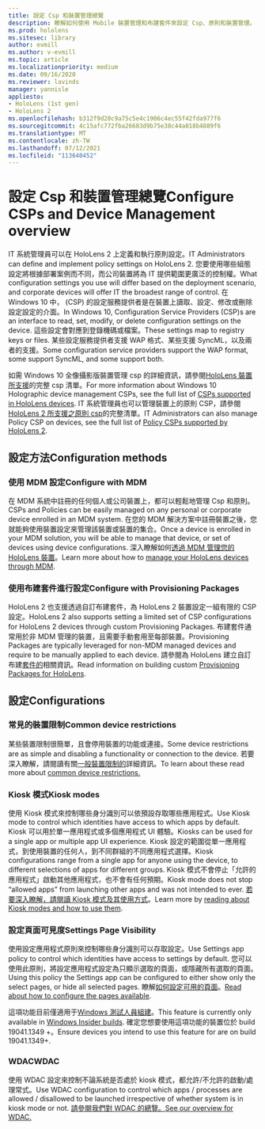 ```yaml
---
title: 設定 Csp 和裝置管理總覽
description: 瞭解如何使用 Mobile 裝置管理和布建套件來設定 Csp、原則和裝置管理。
ms.prod: hololens
ms.sitesec: library
author: evmill
ms.author: v-evmill
ms.topic: article
ms.localizationpriority: medium
ms.date: 09/16/2020
ms.reviewer: lavinds
manager: yannisle
appliesto:
- HoloLens (1st gen)
- HoloLens 2
ms.openlocfilehash: b312f9d20c9a75c5e4c1906c4ec55f42fda977f6
ms.sourcegitcommit: 4c15afc772fba26683d9b75e38c44a018b4889f6
ms.translationtype: MT
ms.contentlocale: zh-TW
ms.lasthandoff: 07/12/2021
ms.locfileid: "113640452"
---
```

# <a name="configure-csps-and-device-management-overview"></a><span data-ttu-id="9ba03-103">設定 Csp 和裝置管理總覽</span><span class="sxs-lookup"><span data-stu-id="9ba03-103">Configure CSPs and Device Management overview</span></span>

<span data-ttu-id="9ba03-104">IT 系統管理員可以在 HoloLens 2 上定義和執行原則設定。</span><span class="sxs-lookup"><span data-stu-id="9ba03-104">IT Administrators can define and implement policy settings on HoloLens 2.</span></span> <span data-ttu-id="9ba03-105">您要使用哪些組態設定將根據部署案例而不同，而公司裝置將為 IT 提供範圍更廣泛的控制權。</span><span class="sxs-lookup"><span data-stu-id="9ba03-105">What configuration settings you use will differ based on the deployment scenario, and corporate devices will offer IT the broadest range of control.</span></span> <span data-ttu-id="9ba03-106">在 Windows 10 中， (CSP) 的設定服務提供者是在裝置上讀取、設定、修改或刪除設定設定的介面。</span><span class="sxs-lookup"><span data-stu-id="9ba03-106">In Windows 10, Configuration Service Providers (CSP)s are an interface to read, set, modify, or delete configuration settings on the device.</span></span> <span data-ttu-id="9ba03-107">這些設定會對應到登錄機碼或檔案。</span><span class="sxs-lookup"><span data-stu-id="9ba03-107">These settings map to registry keys or files.</span></span> <span data-ttu-id="9ba03-108">某些設定服務提供者支援 WAP 格式、某些支援 SyncML，以及兩者的支援。</span><span class="sxs-lookup"><span data-stu-id="9ba03-108">Some configuration service providers support the WAP format, some support SyncML, and some support both.</span></span>

<span data-ttu-id="9ba03-109">如需 Windows 10 全像攝影版裝置管理 csp 的詳細資訊，請參閱[HoloLens 裝置所支援](/windows/client-management/mdm/configuration-service-provider-reference#hololens)的完整 csp 清單。</span><span class="sxs-lookup"><span data-stu-id="9ba03-109">For more information about Windows 10 Holographic device management CSPs, see the full list of [CSPs supported in HoloLens devices](/windows/client-management/mdm/configuration-service-provider-reference#hololens).</span></span>
<span data-ttu-id="9ba03-110">IT 系統管理員也可以管理裝置上的原則 CSP，請參閱[HoloLens 2 所支援之原則 csp](/windows/client-management/mdm/policy-csps-supported-by-hololens2)的完整清單。</span><span class="sxs-lookup"><span data-stu-id="9ba03-110">IT Administrators can also manage Policy CSP on devices, see the full list of [Policy CSPs supported by HoloLens 2](/windows/client-management/mdm/policy-csps-supported-by-hololens2).</span></span>

## <a name="configuration-methods"></a><span data-ttu-id="9ba03-111">設定方法</span><span class="sxs-lookup"><span data-stu-id="9ba03-111">Configuration methods</span></span>

### <a name="configure-with-mdm"></a><span data-ttu-id="9ba03-112">使用 MDM 設定</span><span class="sxs-lookup"><span data-stu-id="9ba03-112">Configure with MDM</span></span>

<span data-ttu-id="9ba03-113">在 MDM 系統中註冊的任何個人或公司裝置上，都可以輕鬆地管理 Csp 和原則。</span><span class="sxs-lookup"><span data-stu-id="9ba03-113">CSPs and Policies can be easily managed on any personal or corporate device enrolled in an MDM system.</span></span> <span data-ttu-id="9ba03-114">在您的 MDM 解決方案中註冊裝置之後，您就能夠使用裝置設定來管理該裝置或裝置的集合。</span><span class="sxs-lookup"><span data-stu-id="9ba03-114">Once a device is enrolled in your MDM solution, you will be able to manage that device, or set of devices using device configurations.</span></span> <span data-ttu-id="9ba03-115">深入瞭解如何[透過 MDM 管理您的 HoloLens 裝置](hololens-mdm-configure.md)。</span><span class="sxs-lookup"><span data-stu-id="9ba03-115">Learn more about how to [manage your HoloLens devices through MDM](hololens-mdm-configure.md).</span></span>

### <a name="configure-with-provisioning-packages"></a><span data-ttu-id="9ba03-116">使用布建套件進行設定</span><span class="sxs-lookup"><span data-stu-id="9ba03-116">Configure with Provisioning Packages</span></span>

<span data-ttu-id="9ba03-117">HoloLens 2 也支援透過自訂布建套件，為 HoloLens 2 裝置設定一組有限的 CSP 設定。</span><span class="sxs-lookup"><span data-stu-id="9ba03-117">HoloLens 2 also supports setting a limited set of CSP configurations for HoloLens 2 devices through custom Provisioning Packages.</span></span> <span data-ttu-id="9ba03-118">布建套件通常用於非 MDM 管理的裝置，且需要手動套用至每部裝置。</span><span class="sxs-lookup"><span data-stu-id="9ba03-118">Provisioning Packages are typically leveraged for non-MDM managed devices and require to be manually applied to each device.</span></span> <span data-ttu-id="9ba03-119">請參閱為 HoloLens 建立自訂布建[套件的](hololens-provisioning.md)相關資訊。</span><span class="sxs-lookup"><span data-stu-id="9ba03-119">Read information on building custom [Provisioning Packages for HoloLens](hololens-provisioning.md).</span></span>

## <a name="configurations"></a><span data-ttu-id="9ba03-120">設定</span><span class="sxs-lookup"><span data-stu-id="9ba03-120">Configurations</span></span>

### <a name="common-device-restrictions"></a><span data-ttu-id="9ba03-121">常見的裝置限制</span><span class="sxs-lookup"><span data-stu-id="9ba03-121">Common device restrictions</span></span>

<span data-ttu-id="9ba03-122">某些裝置限制很簡單，且會停用裝置的功能或連接。</span><span class="sxs-lookup"><span data-stu-id="9ba03-122">Some device restrictions are as simple and disabling a functionality or connection to the device.</span></span> <span data-ttu-id="9ba03-123">若要深入瞭解，請閱讀有關[一般裝置限制的](hololens-common-device-restrictions.md)詳細資訊。</span><span class="sxs-lookup"><span data-stu-id="9ba03-123">To learn about these read more about [common device restrictions.](hololens-common-device-restrictions.md)</span></span>

### <a name="kiosk-modes"></a><span data-ttu-id="9ba03-124">Kiosk 模式</span><span class="sxs-lookup"><span data-stu-id="9ba03-124">Kiosk modes</span></span>

<span data-ttu-id="9ba03-125">使用 Kiosk 模式來控制哪些身分識別可以依預設存取哪些應用程式。</span><span class="sxs-lookup"><span data-stu-id="9ba03-125">Use Kiosk mode to control which identities have access to which apps by default.</span></span> <span data-ttu-id="9ba03-126">Kiosk 可以用於單一應用程式或多個應用程式 UI 體驗。</span><span class="sxs-lookup"><span data-stu-id="9ba03-126">Kiosks can be used for a single app or multiple app UI experience.</span></span> <span data-ttu-id="9ba03-127">Kiosk 設定的範圍從單一應用程式，到使用裝置的任何人，到不同群組的不同應用程式選擇。</span><span class="sxs-lookup"><span data-stu-id="9ba03-127">Kiosk configurations range from a single app for anyone using the device, to different selections of apps for different groups.</span></span> <span data-ttu-id="9ba03-128">Kiosk 模式不會停止「允許的應用程式」啟動其他應用程式，也不會有任何預期。</span><span class="sxs-lookup"><span data-stu-id="9ba03-128">Kiosk mode does not stop “allowed apps” from launching other apps and was not intended to ever.</span></span> <span data-ttu-id="9ba03-129">[若要深入瞭解，請閱讀 Kiosk 模式及其使用方式](hololens-kiosk.md)。</span><span class="sxs-lookup"><span data-stu-id="9ba03-129">Learn more by [reading about Kiosk modes and how to use them](hololens-kiosk.md).</span></span>

### <a name="settings-page-visibility"></a><span data-ttu-id="9ba03-130">設定頁面可見度</span><span class="sxs-lookup"><span data-stu-id="9ba03-130">Settings Page Visibility</span></span>

<span data-ttu-id="9ba03-131">使用設定應用程式原則來控制哪些身分識別可以存取設定。</span><span class="sxs-lookup"><span data-stu-id="9ba03-131">Use Settings app policy to control which identities have access to settings by default.</span></span> <span data-ttu-id="9ba03-132">您可以使用此原則，將設定應用程式設定為只顯示選取的頁面，或隱藏所有選取的頁面。</span><span class="sxs-lookup"><span data-stu-id="9ba03-132">Using this policy the Settings app can be configured to either show only the select pages, or hide all selected pages.</span></span> <span data-ttu-id="9ba03-133">瞭解[如何設定可用的頁面](settings-uri-list.md)。</span><span class="sxs-lookup"><span data-stu-id="9ba03-133">[Read about how to configure the pages available](settings-uri-list.md).</span></span>

<span data-ttu-id="9ba03-134">這項功能目前僅適用于[Windows 測試人員組建](hololens-insider.md)。</span><span class="sxs-lookup"><span data-stu-id="9ba03-134">This feature is currently only available in [Windows Insider builds](hololens-insider.md).</span></span> <span data-ttu-id="9ba03-135">確定您想要使用這項功能的裝置位於 build 19041.1349 +。</span><span class="sxs-lookup"><span data-stu-id="9ba03-135">Ensure devices you intend to use this feature for are on build 19041.1349+.</span></span>

### <a name="wdac"></a><span data-ttu-id="9ba03-136">WDAC</span><span class="sxs-lookup"><span data-stu-id="9ba03-136">WDAC</span></span>

<span data-ttu-id="9ba03-137">使用 WDAC 設定來控制不論系統是否處於 kiosk 模式，都允許/不允許的啟動/處理常式。</span><span class="sxs-lookup"><span data-stu-id="9ba03-137">Use WDAC configuration to control which apps / processes are allowed / disallowed to be launched irrespective of whether system is in kiosk mode or not.</span></span>
[<span data-ttu-id="9ba03-138">請參閱我們對 WDAC 的總覽。</span><span class="sxs-lookup"><span data-stu-id="9ba03-138">See our overview for WDAC.</span></span>](windows-defender-application-control-wdac.md)
